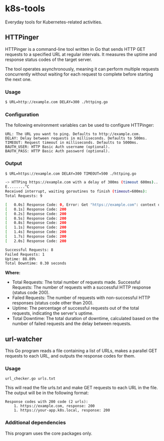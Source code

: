 # k8s-tools

Everyday tools for Kubernetes-related activities.

## HTTPinger
HTTPinger is a command-line tool written in Go that sends HTTP GET requests to a specified URL at regular intervals. It measures the uptime and response status codes of the target server.

The tool operates asynchronously, meaning it can perform multiple requests concurrently without waiting for each request to complete before starting the next one.

### Usage
```sh
$ URL=http://example.com DELAY=300 ./httping.go
```

### Configuration
The following environment variables can be used to configure HTTPinger:

    URL: The URL you want to ping. Defaults to http://example.com.
    DELAY: Delay between requests in milliseconds. Defaults to 500ms.
    TIMEOUT: Request timeout in milliseconds. Defaults to 5000ms.
    BAUTH_USER: HTTP Basic Auth username (optional).
    BAUTH_PASS: HTTP Basic Auth password (optional).


### Output
```sh
$ URL=https://example.com DELAY=300 TIMEOUT=500 ./httping.go

-> HTTPing https://example.com with a delay of 300ms (timeout 600ms)...
E........^C
Received interrupt, waiting goroutines to finish (timeout=600ms):
Total Requests: 9

[   0.0s] Response Code: 0, Error: Get "https://example.com": context deadline exceeded (Client.Timeout exceeded while awaiting headers)
[   0.1s] Response Code: 200
[   0.2s] Response Code: 200
[   0.5s] Response Code: 200
[   0.8s] Response Code: 200
[   1.1s] Response Code: 200
[   1.4s] Response Code: 200
[   1.7s] Response Code: 200
[   2.0s] Response Code: 200

Successful Requests: 8
Failed Requests: 1
Uptime: 88.89%
Total Downtime: 0.30 seconds
```

**Where:**
- Total Requests: The total number of requests made.
Successful Requests: The number of requests with a successful HTTP response (status code 200).
- Failed Requests: The number of requests with non-successful HTTP responses (status code other than 200).
- Uptime: The percentage of successful requests out of the total requests, indicating the server's uptime.
- Total Downtime: The total duration of downtime, calculated based on the number of failed requests and the delay between requests.


## url-watcher

This Go program reads a file containing a list of URLs, makes a parallel GET requests to each URL, and outputs the response codes for them.

### Usage

    url_checker.go urls.txt

This will read the file urls.txt and make GET requests to each URL in the file. The output will be in the following format:

    Response codes with 200 code (2 urls):
        1. https://example.com, response: 200
        1. https://your-app.k8s.local, response: 200

### Additional dependencies

This program uses the core packages only.

